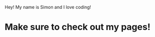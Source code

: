 Hey! My name is Simon and I love coding!

<h1>Make sure to check out my pages!</h1>

<!---
iolanisimon/iolanisimon is a ✨ special ✨ repository because its `README.md` (this file) appears on your GitHub profile.
You can click the Preview link to take a look at your changes.
--->
